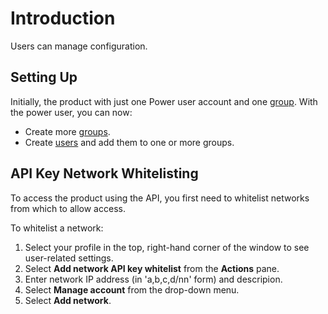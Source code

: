 # Introduction

Users can manage configuration.

## Setting Up

Initially, the product with just one Power user account and one [group](#groups).
With the power user, you can now:

* Create more [groups](#groups).
* Create [users](#user-roles) and add them to one or more groups.

## API Key Network Whitelisting

To access the product using the API, you first need to whitelist networks from
which to allow access.

To whitelist a network:

1. Select your profile in the top, right-hand corner of the window to see user-related settings.
2. Select **Add network API key whitelist** from the **Actions** pane.
3. Enter network IP address (in 'a,b,c,d/nn' form) and descripion.
4. Select **Manage account** from the drop-down menu.
5. Select **Add network**.
